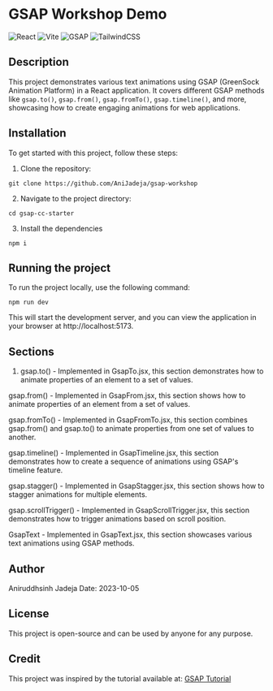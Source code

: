 # GSAP Workshop Demo

![React](https://img.shields.io/badge/React-18.2.0-blue)
![Vite](https://img.shields.io/badge/Vite-5.1.4-yellow)
![GSAP](https://img.shields.io/badge/GSAP-3.11.0-green)
![TailwindCSS](https://img.shields.io/badge/TailwindCSS-3.4.1-blue)

## Description

This project demonstrates various text animations using GSAP (GreenSock Animation Platform) in a React application. It covers different GSAP methods like `gsap.to()`, `gsap.from()`, `gsap.fromTo()`, `gsap.timeline()`, and more, showcasing how to create engaging animations for web applications.

## Installation

To get started with this project, follow these steps:

1. Clone the repository:
  ```
  git clone https://github.com/AniJadeja/gsap-workshop
  ```

2. Navigate to the project directory:
  ```
  cd gsap-cc-starter
  ```

3. Install the dependencies
  ```
  npm i
  ```

## Running the project

To run the project locally, use the following command:

```
npm run dev
```

This will start the development server, and you can view the application in your browser at http://localhost:5173.

## Sections

1. gsap.to() - Implemented in GsapTo.jsx, this section demonstrates how to animate properties of an element to a set of values.

gsap.from() - Implemented in GsapFrom.jsx, this section shows how to animate properties of an element from a set of values.

gsap.fromTo() - Implemented in GsapFromTo.jsx, this section combines gsap.from() and gsap.to() to animate properties from one set of values to another.

gsap.timeline() - Implemented in GsapTimeline.jsx, this section demonstrates how to create a sequence of animations using GSAP's timeline feature.

gsap.stagger() - Implemented in GsapStagger.jsx, this section shows how to stagger animations for multiple elements.

gsap.scrollTrigger() - Implemented in GsapScrollTrigger.jsx, this section demonstrates how to trigger animations based on scroll position.

GsapText - Implemented in GsapText.jsx, this section showcases various text animations using GSAP methods.


## Author
Aniruddhsinh Jadeja
Date: 2023-10-05

## License
This project is open-source and can be used by anyone for any purpose.

## Credit
This project was inspired by the tutorial available at:
[GSAP Tutorial](https://www.youtube.com/watch?v=kRQbRAJ4-Fs&t=1516s)

